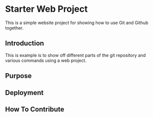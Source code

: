 # Starter Web Project

This is a simple website project for showing how to use Git and Github together.

## Introduction

This is example is to show off different parts of the git repository and various commands using a web project.

## Purpose

## Deployment

## How To Contribute